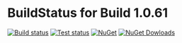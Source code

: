 # BuildStatus for Build 1.0.61

[![Build status](https://img.shields.io/appveyor/ci/TFTomSun/aspnetcore-extensions.svg)](https://ci.appveyor.com/project/TFTomSun/aspnetcore-extensions) 
[![Test status](https://img.shields.io/appveyor/tests/TFTomSun/aspnetcore-extensions.svg)](https://ci.appveyor.com/project/TFTomSun/aspnetcore-extensions/build/tests)
[![NuGet](https://img.shields.io/nuget/v/TomSun.AspNetCore.Extensions.svg?style=flat-square)](https://www.nuget.org/packages/TomSun.AspNetCore.Extensions/) 
[![NuGet Dowloads](https://img.shields.io/nuget/dt/TomSun.AspNetCore.Extensions.svg)](https://www.nuget.org/packages/TomSun.AspNetCore.Extensions/) 


